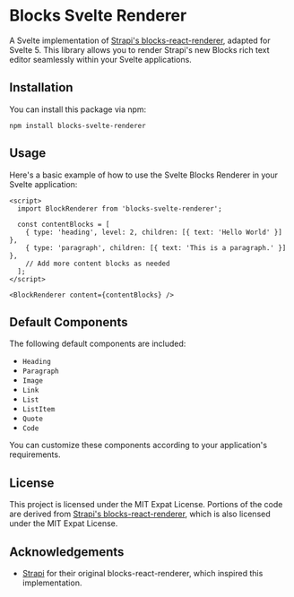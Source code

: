 # Blocks Svelte Renderer

A Svelte implementation of [Strapi's blocks-react-renderer](https://github.com/strapi/blocks-react-renderer), adapted for Svelte 5. This library allows you to render Strapi's new Blocks rich text editor seamlessly within your Svelte applications.

## Installation

You can install this package via npm:

```
npm install blocks-svelte-renderer
```

## Usage

Here's a basic example of how to use the Svelte Blocks Renderer in your Svelte application:

```svelte
<script>
  import BlockRenderer from 'blocks-svelte-renderer';

  const contentBlocks = [
    { type: 'heading', level: 2, children: [{ text: 'Hello World' }] },
    { type: 'paragraph', children: [{ text: 'This is a paragraph.' }] },
    // Add more content blocks as needed
  ];
</script>

<BlockRenderer content={contentBlocks} />
```

## Default Components

The following default components are included:

- `Heading`
- `Paragraph`
- `Image`
- `Link`
- `List`
- `ListItem`
- `Quote`
- `Code`

You can customize these components according to your application's requirements.

## License

This project is licensed under the MIT Expat License. Portions of the code are derived from [Strapi's blocks-react-renderer](https://github.com/strapi/blocks-react-renderer), which is also licensed under the MIT Expat License.

## Acknowledgements

- [Strapi](https://strapi.io/) for their original blocks-react-renderer, which inspired this implementation.
